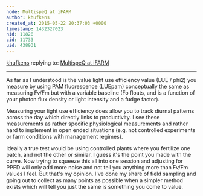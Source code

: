 ```yaml
---
node: MultispeQ at iFARM
author: khufkens
created_at: 2015-05-22 20:37:03 +0000
timestamp: 1432327023
nid: 11828
cid: 11733
uid: 438931
---
```




[khufkens](../profile/khufkens) replying to: [MultispeQ at iFARM](../notes/cfastie/05-22-2015/multispeq-at-ifarm)

----
As far as I understood is the value light use efficiency value (LUE / phi2) you measure by using PAM fluorescence (LUEpam) conceptually the same as measuring Fv/Fm but with a variable baseline (Fo floats, and is a function of your photon flux density or light intensity and a fudge factor).

Measuring your light use efficiency does allow you to track diurnal patterns across the day which directly links to productivity. I see these measurements as rather specific physiological measurements and rather hard to implement in open ended situations (e.g. not controlled experiments or farm conditions with management regimes). 

Ideally a true test would be using controlled plants where you fertilize one patch, and not the other or similar. I guess it's the point you made with the curve. Now trying to squeeze this all into one session and adjusting for PPFD will only add more noise and not tell you anything more than Fv/Fm values I feel. But that's my opinion. I've done my share of field sampling and going out to collect as many points as possible when a simpler method exists which will tell you just the same is something you come to value.